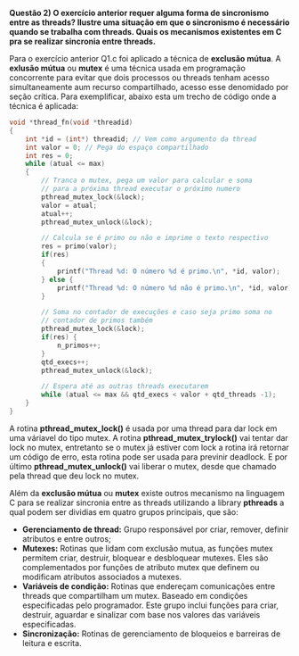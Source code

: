 **Questão 2) O exercício anterior requer alguma forma de sincronismo entre as threads? Ilustre uma
situação em que o sincronismo é necessário quando se trabalha com threads. Quais os
mecanismos existentes em C pra se realizar sincronia entre threads.**

Para o exercício anterior Q1.c foi aplicado a técnica de **exclusão mútua**. A **exlusão mútua** ou **mutex** é uma técnica
usada em programação concorrente para evitar que dois processos ou threads tenham acesso simultaneamente aum recurso
compartilhado, acesso esse denomidado por seção crítica. Para exemplificar, abaixo esta um trecho de código onde a técnica
é aplicada:
~~~C
void *thread_fn(void *threadid)
{
	int *id = (int*) threadid; // Vem como argumento da thread
	int valor = 0; // Pega do espaço compartilhado
	int res = 0;
	while (atual <= max)
	{
		// Tranca o mutex, pega um valor para calcular e soma
		// para a próxima thread executar o próximo numero
		pthread_mutex_lock(&lock);
		valor = atual;
		atual++;
		pthread_mutex_unlock(&lock);

		// Calcula se é primo ou não e imprime o texto respectivo
		res = primo(valor);
		if(res)
		{
			printf("Thread %d: O número %d é primo.\n", *id, valor);
		} else {
			printf("Thread %d: O número %d não é primo.\n", *id, valor);
		}

		// Soma no contador de execuções e caso seja primo soma no
		// contador de primos também
		pthread_mutex_lock(&lock);
		if(res) {
			n_primos++;
		}
		qtd_execs++;
		pthread_mutex_unlock(&lock);

		// Espera até as outras threads executarem
		while (atual <= max && qtd_execs < valor + qtd_threads -1);
	}
}
~~~

A rotina **pthread_mutex_lock()** é usada por uma thread para dar lock em uma váriavel do tipo mutex. A rotina **pthread_mutex_trylock()** vai tentar dar lock no mutex, entretanto se o mutex já estiver com lock a rotina irá retornar um código de erro, esta rotina pode ser usada para previnir deadlock. E por último **pthread_mutex_unlock()** vai liberar o mutex, desde que chamado pela thread que deu lock no mutex.

Além da **exclusão mútua** ou **mutex** existe outros mecanismo na linguagem C para se realizar sincronia entre as threads utilizando a library **pthreads** a qual podem ser dividias em quatro grupos principais, que são: 
- **Gerenciamento de thread:** Grupo responsável por criar, remover, definir atributos e entre outros;
- **Mutexes:** Rotinas que lidam com exclusão mutua, as funções mutex permitem criar, destruir, bloquear e desbloquear mutexes. Eles são complementados por funções de atributo mutex que definem ou modificam atributos associados a mutexes.
- **Variáveis de condição:** Rotinas que endereçam comunicações entre threads que compartilham um mutex. Baseado em condições especificadas pelo programador. Este grupo inclui funções para criar, destruir, aguardar e sinalizar com base nos valores das variáveis especificadas.
- **Sincronização:** Rotinas de gerenciamento de bloqueios e barreiras de leitura e escrita.



